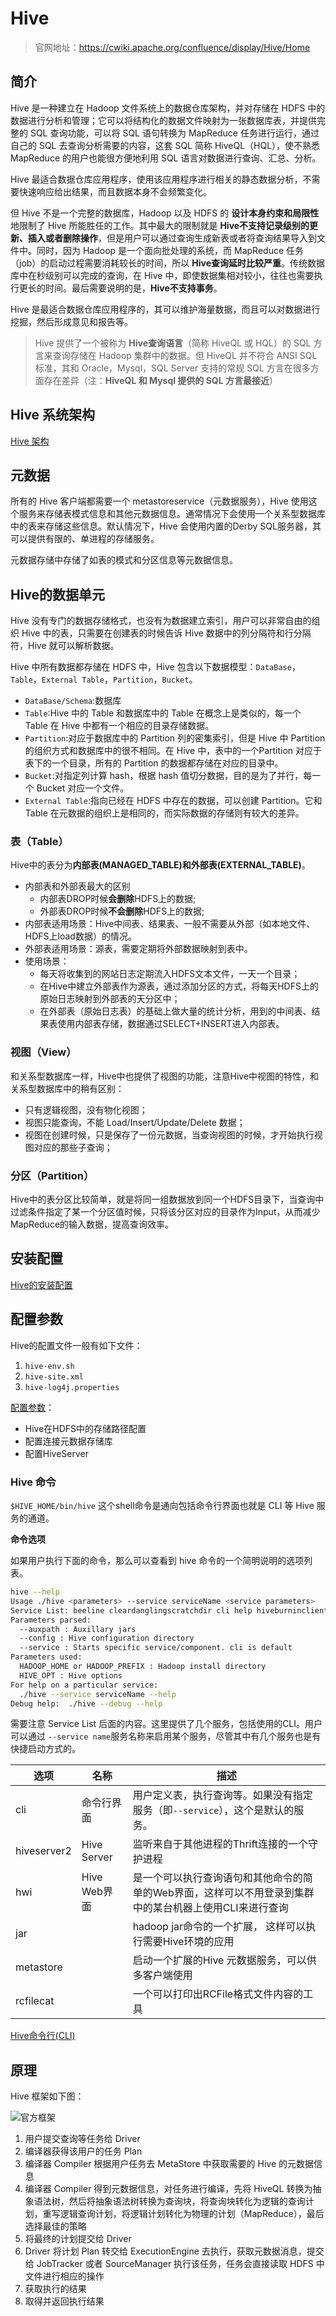 # Hive

> 官网地址：<https://cwiki.apache.org/confluence/display/Hive/Home>

## 简介

Hive 是一种建立在 Hadoop 文件系统上的数据仓库架构，并对存储在 HDFS 中的数据进行分析和管理；它可以将结构化的数据文件映射为一张数据库表，并提供完整的 SQL 查询功能，可以将 SQL 语句转换为 MapReduce 任务进行运行，通过自己的 SQL 去查询分析需要的内容，这套 SQL 简称 HiveQL（HQL），使不熟悉 MapReduce 的用户也能很方便地利用 SQL 语言对数据进行查询、汇总、分析。

Hive 最适合数据仓库应用程序，使用该应用程序进行相关的静态数据分析，不需要快速响应给出结果，而且数据本身不会频繁变化。

但 Hive 不是一个完整的数据库，Hadoop 以及 HDFS 的 **设计本身约束和局限性** 地限制了 Hive 所能胜任的工作。其中最大的限制就是 **Hive不支持记录级别的更新、插入或者删除操作**，但是用户可以通过查询生成新表或者将查询结果导入到文件中。同时，因为 Hadoop 是一个面向批处理的系统，而 MapReduce 任务（job）的启动过程需要消耗较长的时间，所以 **Hive查询延时比较严重**。传统数据库中在秒级别可以完成的查询，在 Hive 中，即使数据集相对较小，往往也需要执行更长的时间。最后需要说明的是，**Hive不支持事务**。

Hive 是最适合数据仓库应用程序的，其可以维护海量数据，而且可以对数据进行挖掘，然后形成意见和报告等。

> Hive 提供了一个被称为 **Hive查询语言**（简称 HiveQL 或 HQL）的 SQL 方言来查询存储在 Hadoop 集群中的数据。但 HiveQL 并不符合 ANSI SQL 标准，其和 Oracle，Mysql，SQL Server 支持的常规 SQL 方言在很多方面存在差异（注：**HiveQL 和 Mysql 提供的 SQL 方言最接近**）

## Hive 系统架构

[Hive 架构](Hive/Hive架构.md)

## 元数据

所有的 Hive 客户端都需要一个 metastoreservice（元数据服务），Hive 使用这个服务来存储表模式信息和其他元数据信息。通常情况下会使用一个关系型数据库中的表来存储这些信息。默认情况下，Hive 会使用内置的Derby SQL服务器，其可以提供有限的、单进程的存储服务。

元数据存储中存储了如表的模式和分区信息等元数据信息。

## Hive的数据单元

Hive 没有专门的数据存储格式，也没有为数据建立索引，用户可以非常自由的组织 Hive 中的表，只需要在创建表的时候告诉 Hive 数据中的列分隔符和行分隔符，Hive 就可以解析数据。

Hive 中所有数据都存储在 HDFS 中，Hive 包含以下数据模型：`DataBase`，`Table`，`External Table`，`Partition`，`Bucket`。

- `DataBase/Schema`:数据库
- `Table`:Hive 中的 Table 和数据库中的 Table 在概念上是类似的，每一个 Table 在 Hive 中都有一个相应的目录存储数据。
- `Partition`:对应于数据库中的 Partition 列的密集索引，但是 Hive 中 Partition 的组织方式和数据库中的很不相同。在 Hive 中，表中的一个Partition 对应于表下的一个目录，所有的 Partition 的数据都存储在对应的目录中。
- `Bucket`:对指定列计算 hash，根据 hash 值切分数据，目的是为了并行，每一个 Bucket 对应一个文件。
- `External Table`:指向已经在 HDFS 中存在的数据，可以创建 Partition。它和 Table 在元数据的组织上是相同的，而实际数据的存储则有较大的差异。

### 表（Table）

Hive中的表分为**内部表(MANAGED_TABLE)**和**外部表(EXTERNAL_TABLE)**。

- 内部表和外部表最大的区别
  - 内部表DROP时候**会删除**HDFS上的数据;
  - 外部表DROP时候**不会删除**HDFS上的数据;
- 内部表适用场景：Hive中间表、结果表、一般不需要从外部（如本地文件、HDFS上load数据）的情况。
- 外部表适用场景：源表，需要定期将外部数据映射到表中。
- 使用场景：
  - 每天将收集到的网站日志定期流入HDFS文本文件，一天一个目录；
  - 在Hive中建立外部表作为源表，通过添加分区的方式，将每天HDFS上的原始日志映射到外部表的天分区中；
  - 在外部表（原始日志表）的基础上做大量的统计分析，用到的中间表、结果表使用内部表存储，数据通过SELECT+INSERT进入内部表。

### 视图（View）

和关系型数据库一样，Hive中也提供了视图的功能，注意Hive中视图的特性，和关系型数据库中的稍有区别：

- 只有逻辑视图，没有物化视图；
- 视图只能查询，不能 Load/Insert/Update/Delete 数据；
- 视图在创建时候，只是保存了一份元数据，当查询视图的时候，才开始执行视图对应的那些子查询；

### 分区（Partition）

Hive中的表分区比较简单，就是将同一组数据放到同一个HDFS目录下，当查询中过滤条件指定了某一个分区值时候，只将该分区对应的目录作为Input，从而减少MapReduce的输入数据，提高查询效率。

## 安装配置

[Hive的安装配置](Hive/Hive的安装配置.md)

## 配置参数

Hive的配置文件一般有如下文件：

1. `hive-env.sh`
2. `hive-site.xml`
3. `hive-log4j.properties`

[配置参数](Hive/Hive配置参数.md)：

- Hive在HDFS中的存储路径配置
- 配置连接元数据存储库
- 配置HiveServer

### Hive 命令

`$HIVE_HOME/bin/hive` 这个shell命令是通向包括命令行界面也就是 CLI 等 Hive 服务的通道。

**命令选项**

如果用户执行下面的命令，那么可以查看到 hive 命令的一个简明说明的选项列表。

```bash
hive --help
Usage ./hive <parameters> --service serviceName <service parameters>
Service List: beeline cleardanglingscratchdir cli help hiveburninclient hiveserver2 hiveserver hwi jar lineage metastore metatool orcfiledump rcfilecat schemaTool version
Parameters parsed:
  --auxpath : Auxillary jars
  --config : Hive configuration directory
  --service : Starts specific service/component. cli is default
Parameters used:
  HADOOP_HOME or HADOOP_PREFIX : Hadoop install directory
  HIVE_OPT : Hive options
For help on a particular service:
  ./hive --service serviceName --help
Debug help:  ./hive --debug --help
```

需要注意 Service List 后面的内容。这里提供了几个服务，包括使用的CLI。用户可以通过 `--service name`服务名称来启用某个服务，尽管其中有几个服务也是有快捷启动方式的。

| 选项        | 名称         | 描述                                                                                                   |
| ----------- | ------------ | ------------------------------------------------------------------------------------------------------ |
| cli         | 命令行界面   | 用户定义表，执行查询等。如果没有指定服务（即`--service`），这个是默认的服务。                          |
| hiveserver2 | Hive Server  | 监听来自于其他进程的Thrift连接的一个守护进程                                                           |
| hwi         | Hive Web界面 | 是一个可以执行查询语句和其他命令的简单的Web界面，这样可以不用登录到集群中的某台机器上使用CLI来进行查询 |
| jar         |              | hadoop jar命令的一个扩展， 这样可以执行需要Hive环境的应用                                              |
| metastore   |              | 启动一个扩展的Hive 元数据服务，可以供多客户端使用                                                      |
| rcfilecat   |              | 一个可以打印出RCFile格式文件内容的工具                                                                 |

[Hive命令行(CLI)](Hive/Hive命令行.md) 

## 原理

Hive 框架如下图：

![官方框架](images/bVlLGY)

1. 用户提交查询等任务给 Driver
2. 编译器获得该用户的任务 Plan
3. 编译器 Compiler 根据用户任务去 MetaStore 中获取需要的 Hive 的元数据信息
4. 编译器 Compiler 得到元数据信息，对任务进行编译，先将 HiveQL 转换为抽象语法树，然后将抽象语法树转换为查询块，将查询块转化为逻辑的查询计划，重写逻辑查询计划，将逻辑计划转化为物理的计划（MapReduce），最后选择最佳的策略
5. 将最终的计划提交给 Driver
6. Driver 将计划 Plan 转交给 ExecutionEngine 去执行，获取元数据消息，提交给 JobTracker 或者 SourceManager 执行该任务，任务会直接读取 HDFS 中文件进行相应的操作
7. 获取执行的结果
8. 取得并返回执行结果